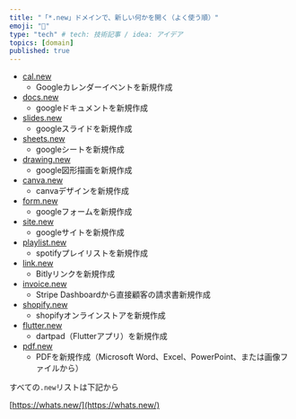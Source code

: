 ```yaml
---
title: "「*.new」ドメインで、新しい何かを開く（よく使う順）"
emoji: "🙌"
type: "tech" # tech: 技術記事 / idea: アイデア
topics: [domain]
published: true
---
```


* [cal.new](https://cal.new/)
    * Googleカレンダーイベントを新規作成
* [docs.new](https://docs.new/)
    * googleドキュメントを新規作成
* [slides.new](https://slides.new/)
    * googleスライドを新規作成
* [sheets.new](https://sheets.new/)
    * googleシートを新規作成
* [drawing.new](https://drawing.new/)
    * google図形描画を新規作成
* [canva.new](https://canva.new/)
    * canvaデザインを新規作成
* [form.new](form.new)
    * googleフォームを新規作成
* [site.new](https://site.new/)
    * googleサイトを新規作成
* [playlist.new](https://playlist.new/)
    * spotifyプレイリストを新規作成
* [link.new](https://link.new/)
    * Bitlyリンクを新規作成
* [invoice.new](https://invoice.new/)
    * Stripe Dashboardから直接顧客の請求書新規作成
* [shopify.new](https://shopify.new/)
    * shopifyオンラインストアを新規作成
* [flutter.new](https://flutter.new/)
    * dartpad（Flutterアプリ）を新規作成
* [pdf.new](https://pdf.new/)
    * PDFを新規作成（Microsoft Word、Excel、PowerPoint、または画像ファイルから）

すべての`.new`リストは下記から

[https://whats.new/](https://whats.new/)
